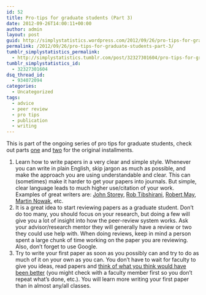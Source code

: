 ```yaml
---
id: 52
title: Pro-tips for graduate students (Part 3)
date: 2012-09-26T14:00:11+00:00
author: admin
layout: post
guid: http://simplystatistics.wordpress.com/2012/09/26/pro-tips-for-graduate-students-part-3
permalink: /2012/09/26/pro-tips-for-graduate-students-part-3/
tumblr_simplystatistics_permalink:
  - http://simplystatistics.tumblr.com/post/32327301604/pro-tips-for-graduate-students-part-3
tumblr_simplystatistics_id:
  - 32327301604
dsq_thread_id:
  - 934072094
categories:
  - Uncategorized
tags:
  - advice
  - peer review
  - pro tips
  - publication
  - writing
---
```

This is part of the ongoing series of pro tips for graduate students, check out parts <a href="http://simplystatistics.org/post/25368234643/pro-tips-for-grad-students-in-statistics-biostatistics" target="_blank">one</a> and <a href="http://simplystatistics.org/post/25507941642/pro-tips-for-grad-students-in-statistics-biostatistics" target="_blank">two</a> for the original installments. 

  1. Learn how to write papers in a very clear and simple style. Whenever you can write in plain English, skip jargon as much as possible, and make the approach you are using understandable and clear. This can (sometimes) make it harder to get your papers into journals. But simple, clear language leads to much higher use/citation of your work. Examples of great writers are: <a href="http://www.genomine.org/" target="_blank">John Storey</a>, <a href="http://www-stat.stanford.edu/~tibs/" target="_blank">Rob Tibshirani</a>, <a href="http://en.wikipedia.org/wiki/Robert_May,_Baron_May_of_Oxford" target="_blank">Robert May</a>, <a href="http://www.ped.fas.harvard.edu/people/faculty/" target="_blank">Martin Nowak</a>, etc.
  2. It is a great idea to start reviewing papers as a graduate student. Don&#8217;t do too many, you should focus on your research, but doing a few will give you a lot of insight into how the peer-review system works. Ask your advisor/research mentor they will generally have a review or two they could use help with. When doing reviews, keep in mind a person spent a large chunk of time working on the paper you are reviewing. Also, don&#8217;t forget to use Google.
  3. Try to write your first paper as soon as you possibly can and try to do as much of it on your own as you can. You don&#8217;t have to wait for faculty to give you ideas, read papers and <a href="http://gking.harvard.edu/files/paperspub.pdf" target="_blank">think of what you think would have been better</a> (you might check with a faculty member first so you don&#8217;t repeat what&#8217;s done, etc.). You will learn more writing your first paper than in almost any/all classes.

<div>
</div>